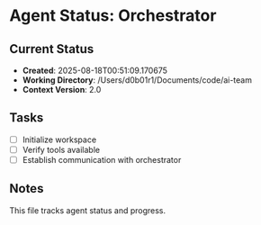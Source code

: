 # Agent Status: Orchestrator

## Current Status
- **Created**: 2025-08-18T00:51:09.170675
- **Working Directory**: /Users/d0b01r1/Documents/code/ai-team
- **Context Version**: 2.0

## Tasks
- [ ] Initialize workspace
- [ ] Verify tools available
- [ ] Establish communication with orchestrator

## Notes
This file tracks agent status and progress.
